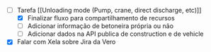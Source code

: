 
- [ ] Tarefa [[Unloading mode (Pump, crane, direct discharge, etc)]]
	- [x] Finalizar fluxo para compartilhamento de recursos
	- [ ] Adicionar informação de betoneira própria ou não
	- [ ] Adicionar dados na API publica de construction e de vehicle
- [x] Falar com Xela sobre Jira da Vero
